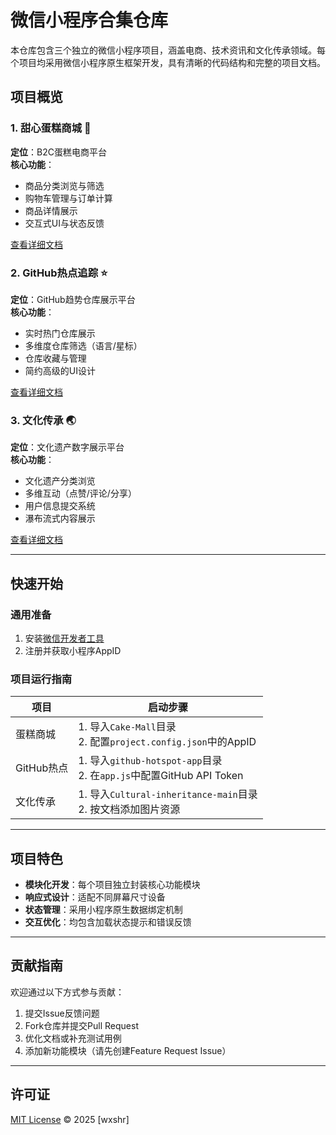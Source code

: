 # 微信小程序合集仓库

本仓库包含三个独立的微信小程序项目，涵盖电商、技术资讯和文化传承领域。每个项目均采用微信小程序原生框架开发，具有清晰的代码结构和完整的项目文档。

## 项目概览

### 1. 甜心蛋糕商城 🎂
**定位**：B2C蛋糕电商平台  
**核心功能**：
- 商品分类浏览与筛选
- 购物车管理与订单计算
- 商品详情展示
- 交互式UI与状态反馈

[查看详细文档](./Cake-Mall/README.md)

### 2. GitHub热点追踪 ⭐
**定位**：GitHub趋势仓库展示平台  
**核心功能**：
- 实时热门仓库展示
- 多维度仓库筛选（语言/星标）
- 仓库收藏与管理
- 简约高级的UI设计

[查看详细文档](./github-hotspot-app/README.md)

### 3. 文化传承 🌏
**定位**：文化遗产数字展示平台  
**核心功能**：
- 文化遗产分类浏览
- 多维互动（点赞/评论/分享）
- 用户信息提交系统
- 瀑布流式内容展示

[查看详细文档](./Cultural-inheritance-main/README.md)


---

## 快速开始
### 通用准备
1. 安装[微信开发者工具](https://developers.weixin.qq.com/miniprogram/dev/devtools/download.html)
2. 注册并获取小程序AppID

### 项目运行指南
| 项目          | 启动步骤                                                                 |
|---------------|--------------------------------------------------------------------------|
| 蛋糕商城      | 1. 导入`Cake-Mall`目录<br>2. 配置`project.config.json`中的AppID          |
| GitHub热点    | 1. 导入`github-hotspot-app`目录<br>2. 在`app.js`中配置GitHub API Token   |
| 文化传承      | 1. 导入`Cultural-inheritance-main`目录<br>2. 按文档添加图片资源          |

---

## 项目特色
- **模块化开发**：每个项目独立封装核心功能模块
- **响应式设计**：适配不同屏幕尺寸设备
- **状态管理**：采用小程序原生数据绑定机制
- **交互优化**：均包含加载状态提示和错误反馈

---

## 贡献指南
欢迎通过以下方式参与贡献：
1. 提交Issue反馈问题
2. Fork仓库并提交Pull Request
3. 优化文档或补充测试用例
4. 添加新功能模块（请先创建Feature Request Issue）

---

## 许可证
[MIT License](LICENSE) © 2025 [wxshr]
